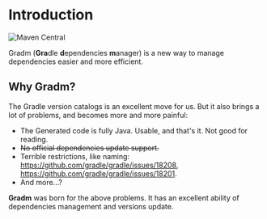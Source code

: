 # Introduction

![Maven Central](https://img.shields.io/maven-central/v/me.omico.gradm/gradm-runtime)

Gradm (**Gra**dle **d**ependencies **m**anager) is a new way to manage dependencies easier and more efficient.

## Why Gradm?

The Gradle version catalogs is an excellent move for us. But it also brings a lot of problems, and becomes more and more painful:

* The Generated code is fully Java. Usable, and that's it. Not good for reading.
* ~~No official dependencies update support.~~
* Terrible restrictions, like naming: <https://github.com/gradle/gradle/issues/18208>, <https://github.com/gradle/gradle/issues/18201>.
* And more...?

**Gradm** was born for the above problems. It has an excellent ability of dependencies management and versions update.
